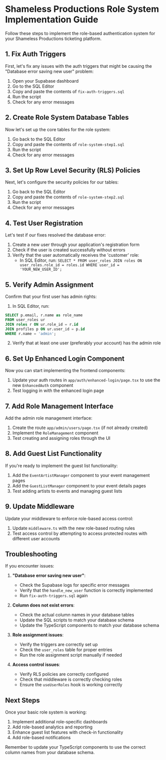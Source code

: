 # Shameless Productions Role System Implementation Guide

Follow these steps to implement the role-based authentication system for your Shameless Productions ticketing platform.

## 1. Fix Auth Triggers

First, let's fix any issues with the auth triggers that might be causing the "Database error saving new user" problem:

1. Open your Supabase dashboard
2. Go to the SQL Editor
3. Copy and paste the contents of `fix-auth-triggers.sql`
4. Run the script
5. Check for any error messages

## 2. Create Role System Database Tables

Now let's set up the core tables for the role system:

1. Go back to the SQL Editor
2. Copy and paste the contents of `role-system-step1.sql`
3. Run the script
4. Check for any error messages

## 3. Set Up Row Level Security (RLS) Policies

Next, let's configure the security policies for our tables:

1. Go back to the SQL Editor
2. Copy and paste the contents of `role-system-step2.sql`
3. Run the script
4. Check for any error messages

## 4. Test User Registration

Let's test if our fixes resolved the database error:

1. Create a new user through your application's registration form
2. Check if the user is created successfully without errors
3. Verify that the user automatically receives the 'customer' role:
   - In SQL Editor, run: `SELECT * FROM user_roles JOIN roles ON user_roles.role_id = roles.id WHERE user_id = 'YOUR_NEW_USER_ID';`

## 5. Verify Admin Assignment

Confirm that your first user has admin rights:

1. In SQL Editor, run: 
```sql
SELECT p.email, r.name as role_name 
FROM user_roles ur 
JOIN roles r ON ur.role_id = r.id 
JOIN profiles p ON ur.user_id = p.id 
WHERE r.name = 'admin';
```

2. Verify that at least one user (preferably your account) has the admin role

## 6. Set Up Enhanced Login Component

Now you can start implementing the frontend components:

1. Update your auth routes in `app/auth/enhanced-login/page.tsx` to use the new `EnhancedAuth` component
2. Test logging in with the enhanced login page

## 7. Add Role Management Interface

Add the admin role management interface:

1. Create the route `app/admin/users/page.tsx` (if not already created)
2. Implement the `RoleManagement` component
3. Test creating and assigning roles through the UI

## 8. Add Guest List Functionality

If you're ready to implement the guest list functionality:

1. Add the `EventArtistManager` component to your event management pages
2. Add the `GuestListManager` component to your event details pages
3. Test adding artists to events and managing guest lists

## 9. Update Middleware

Update your middleware to enforce role-based access control:

1. Update `middleware.ts` with the new role-based routing rules
2. Test access control by attempting to access protected routes with different user accounts

## Troubleshooting

If you encounter issues:

1. **"Database error saving new user"**:
   - Check the Supabase logs for specific error messages
   - Verify that the `handle_new_user` function is correctly implemented
   - Run `fix-auth-triggers.sql` again

2. **Column does not exist errors**:
   - Check the actual column names in your database tables
   - Update the SQL scripts to match your database schema
   - Update the TypeScript components to match your database schema

3. **Role assignment issues**:
   - Verify the triggers are correctly set up
   - Check the `user_roles` table for proper entries
   - Run the role assignment script manually if needed

4. **Access control issues**:
   - Verify RLS policies are correctly configured
   - Check that middleware is correctly checking roles
   - Ensure the `useUserRoles` hook is working correctly

## Next Steps

Once your basic role system is working:

1. Implement additional role-specific dashboards
2. Add role-based analytics and reporting
3. Enhance guest list features with check-in functionality
4. Add role-based notifications

Remember to update your TypeScript components to use the correct column names from your database schema.
